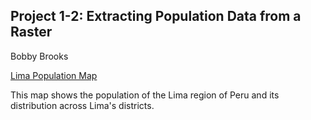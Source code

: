 ## Project 1-2: Extracting Population Data from a Raster

Bobby Brooks


[Lima Population Map](https://github.com/bobbybWM/Workshop-1/blob/master/Lima%20Population.png)

This map shows the population of the Lima region of Peru and its distribution across Lima's districts.

